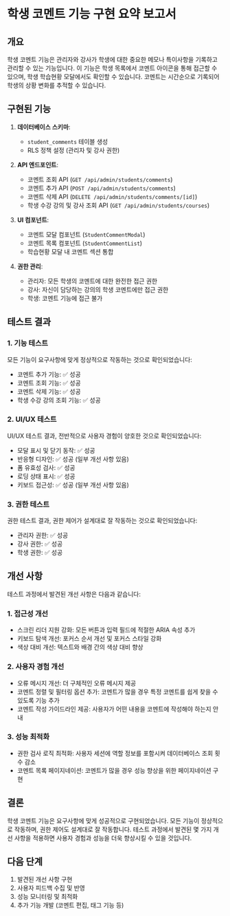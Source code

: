 # 학생 코멘트 기능 구현 요약 보고서

## 개요

학생 코멘트 기능은 관리자와 강사가 학생에 대한 중요한 메모나 특이사항을 기록하고 관리할 수 있는 기능입니다. 이 기능은 학생 목록에서 코멘트 아이콘을 통해 접근할 수 있으며, 학생 학습현황 모달에서도 확인할 수 있습니다. 코멘트는 시간순으로 기록되어 학생의 상황 변화를 추적할 수 있습니다.

## 구현된 기능

1. **데이터베이스 스키마**:
   - `student_comments` 테이블 생성
   - RLS 정책 설정 (관리자 및 강사 권한)

2. **API 엔드포인트**:
   - 코멘트 조회 API (`GET /api/admin/students/comments`)
   - 코멘트 추가 API (`POST /api/admin/students/comments`)
   - 코멘트 삭제 API (`DELETE /api/admin/students/comments/[id]`)
   - 학생 수강 강의 및 강사 조회 API (`GET /api/admin/students/courses`)

3. **UI 컴포넌트**:
   - 코멘트 모달 컴포넌트 (`StudentCommentModal`)
   - 코멘트 목록 컴포넌트 (`StudentCommentList`)
   - 학습현황 모달 내 코멘트 섹션 통합

4. **권한 관리**:
   - 관리자: 모든 학생의 코멘트에 대한 완전한 접근 권한
   - 강사: 자신이 담당하는 강의의 학생 코멘트에만 접근 권한
   - 학생: 코멘트 기능에 접근 불가

## 테스트 결과

### 1. 기능 테스트

모든 기능이 요구사항에 맞게 정상적으로 작동하는 것으로 확인되었습니다:

- 코멘트 추가 기능: ✅ 성공
- 코멘트 조회 기능: ✅ 성공
- 코멘트 삭제 기능: ✅ 성공
- 학생 수강 강의 조회 기능: ✅ 성공

### 2. UI/UX 테스트

UI/UX 테스트 결과, 전반적으로 사용자 경험이 양호한 것으로 확인되었습니다:

- 모달 표시 및 닫기 동작: ✅ 성공
- 반응형 디자인: ✅ 성공 (일부 개선 사항 있음)
- 폼 유효성 검사: ✅ 성공
- 로딩 상태 표시: ✅ 성공
- 키보드 접근성: ✅ 성공 (일부 개선 사항 있음)

### 3. 권한 테스트

권한 테스트 결과, 권한 제어가 설계대로 잘 작동하는 것으로 확인되었습니다:

- 관리자 권한: ✅ 성공
- 강사 권한: ✅ 성공
- 학생 권한: ✅ 성공

## 개선 사항

테스트 과정에서 발견된 개선 사항은 다음과 같습니다:

### 1. 접근성 개선

- 스크린 리더 지원 강화: 모든 버튼과 입력 필드에 적절한 ARIA 속성 추가
- 키보드 탐색 개선: 포커스 순서 개선 및 포커스 스타일 강화
- 색상 대비 개선: 텍스트와 배경 간의 색상 대비 향상

### 2. 사용자 경험 개선

- 오류 메시지 개선: 더 구체적인 오류 메시지 제공
- 코멘트 정렬 및 필터링 옵션 추가: 코멘트가 많을 경우 특정 코멘트를 쉽게 찾을 수 있도록 기능 추가
- 코멘트 작성 가이드라인 제공: 사용자가 어떤 내용을 코멘트에 작성해야 하는지 안내

### 3. 성능 최적화

- 권한 검사 로직 최적화: 사용자 세션에 역할 정보를 포함시켜 데이터베이스 조회 횟수 감소
- 코멘트 목록 페이지네이션: 코멘트가 많을 경우 성능 향상을 위한 페이지네이션 구현

## 결론

학생 코멘트 기능은 요구사항에 맞게 성공적으로 구현되었습니다. 모든 기능이 정상적으로 작동하며, 권한 제어도 설계대로 잘 작동합니다. 테스트 과정에서 발견된 몇 가지 개선 사항을 적용하면 사용자 경험과 성능을 더욱 향상시킬 수 있을 것입니다.

## 다음 단계

1. 발견된 개선 사항 구현
2. 사용자 피드백 수집 및 반영
3. 성능 모니터링 및 최적화
4. 추가 기능 개발 (코멘트 편집, 태그 기능 등)